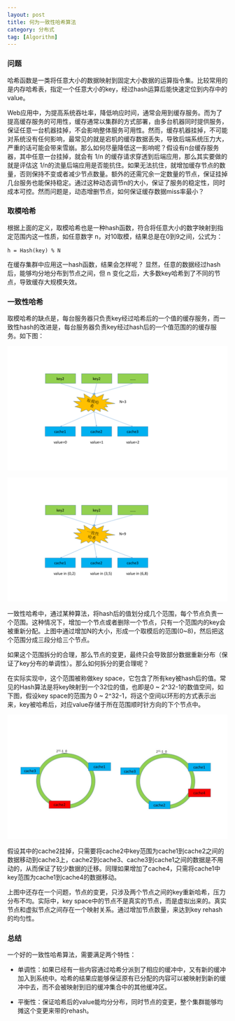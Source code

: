```yaml
---
layout: post
title: 何为一致性哈希算法 
category: 分布式
tag: [Algorithm]
---
```


### 问题

哈希函数是一类将任意大小的数据映射到固定大小数据的运算指令集。比较常用的是内存哈希表，指定一个任意大小的key，经过hash运算后能快速定位到内存中的value。

Web应用中，为提高系统吞吐率，降低响应时间，通常会用到缓存服务。而为了提高缓存服务的可用性，缓存通常以集群的方式部署，由多台机器同时提供服务，保证任意一台机器挂掉，不会影响整体服务可用性。然而，缓存机器挂掉，不可能对系统没有任何影响，最常见的就是宕机的缓存数据丢失，导致后端系统压力大，严重的话可能会带来雪崩。那么如何尽量降低这一影响呢？假设有n台缓存服务器，其中任意一台挂掉，就会有 1/n 的缓存请求穿透到后端应用，那么其实要做的就是评估这 1/n的流量后端应用是否能抗住。如果无法抗住，就增加缓存节点的数量，否则保持不变或者减少节点数量。额外的还需冗余一定数量的节点，保证挂掉几台服务也能保持稳定。通过这种动态调节n的大小，保证了服务的稳定性，同时成本可控。然而问题是，动态增删节点，如何保证缓存数据miss率最小？

### 取模哈希
根据上面的定义，取模哈希也是一种hash函数，符合将任意大小的数字映射到指定范围内这一性质，如任意数字 n，对10取模，结果总是在0到9之间，公式为：

	h = Hash(key) % N

在缓存集群中应用这一hash函数，结果会怎样呢？
显然，任意的数据经过hash后，能够均分地分布到节点之间，但 n 变化之后，大多数key哈希到了不同的节点，导致缓存大规模失效。

### 一致性哈希
取模哈希的缺点是，每台服务器只负责key经过哈希后的一个值的缓存服务，而一致性hash的改进是，每台服务器负责key经过hash后的一个值范围的的缓存服务。如下图：

![mod_hash](/assets/images/mod_hash.png)

![consistent_hash](/assets/images/consistent_hash.png)

一致性哈希中，通过某种算法，将hash后的值划分成几个范围，每个节点负责一个范围。这种情况下，增加一个节点或者删除一个节点，只有一个范围内的key会被重新分配。上图中通过增加N的大小，形成一个取模后的范围(0~8)，然后把这个范围分成三段分给三个节点。

如果这个范围拆分的合理，那么节点的变更，最终只会导致部分数据重新分布（保证了key分布的单调性）。那么如何拆分的更合理呢？

在实际实现中，这个范围被称做key space，它包含了所有key被hash后的值。常见的Hash算法是将key映射到一个32位的值，也即是0 ~ 2^32-1的数值空间，如下图，假设key space的范围为 0 ~ 2^32-1，将这个空间以环形的方式表示出来，key被哈希后，对应value存储于所在范围顺时针方向的下个节点中。

![consistent_hash](/assets/images/consistent_hash1.jpg)

假设其中的cache2挂掉，只需要将cache2中key范围为cache1到cache2之间的数据移动到cache3上，cache2到cache3、cache3到cache1之间的数据是不用动的，从而保证了较少数据的迁移。同理如果增加了cache4，只需将cache1中key范围为cache1到cache4的数据移动。

上图中还存在一个问题，节点的变更，只涉及两个节点之间的key重新哈希，压力分布不均。实际中，key space中的节点不是真实的节点，而是虚拟出来的。真实节点和虚拟节点之间存在一个映射关系。通过增加节点数量，来达到key rehash的均匀性。

### 总结
一个好的一致性哈希算法，需要满足两个特性：

* 单调性：如果已经有一些内容通过哈希分派到了相应的缓冲中，又有新的缓冲加入到系统中。哈希的结果应能够保证原有已分配的内容可以被映射到新的缓冲中去，而不会被映射到旧的缓冲集合中的其他缓冲区。

*  平衡性：保证哈希后的value能均分分布，同时节点的变更，整个集群能够均摊这个变更来带的rehash。
